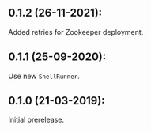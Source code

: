 ## 0.1.2 (26-11-2021):

Added retries for Zookeeper deployment.

## 0.1.1 (25-09-2020):

Use new `ShellRunner`.

## 0.1.0 (21-03-2019): 

Initial prerelease.